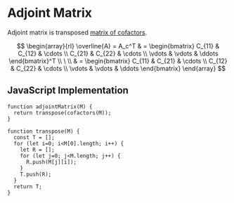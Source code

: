 # Adjoint Matrix

Adjoint matrix is transposed [matrix of cofactors](https://github.com/damianc/math-notes/blob/master/matrices/matrix-cofactors.md).

$$
\begin{array}{rl}
\overline{A} = A_c^T & = \begin{bmatrix}
C_{11} & C_{12} & \cdots
\\
C_{21} & C_{22} & \cdots
\\
\vdots & \vdots & \ddots
\end{bmatrix}^T
\\
\ 
\\
& = \begin{bmatrix}
C_{11} & C_{21} & \cdots
\\
C_{12} & C_{22} & \cdots
\\
\vdots & \vdots & \ddots
\end{bmatrix}
\end{array}
$$

## JavaScript Implementation

```
function adjointMatrix(M) {
  return transpose(cofactors(M));
}

function transpose(M) {
  const T = [];
  for (let i=0; i<M[0].length; i++) {
    let R = [];
    for (let j=0; j<M.length; j++) {
      R.push(M[j][i]);
    }
    T.push(R);
  }
  return T;
}
```
